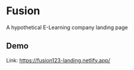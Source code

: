 # Fusion
A hypothetical E-Learning company landing page

## Demo
Link: https://fusion123-landing.netlify.app/